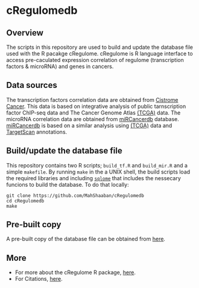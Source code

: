 # cRegulomedb   
## Overview   
The scripts in this repository are used to build and update the database file used with the R pacakge cRegulome. 
cRegulome is R language interface to access pre-caculated expression correlation of regulome (transcription factors & microRNA)
and genes in cancers.  

## Data sources  
The transcription factors correlation data are obtained from [Cistrome Cancer](http://cistrome.org/CistromeCancer/).
This data is based on integrative analysis of public tarnscription factor ChIP-seq data and The Cancer Genome Atlas
[(TCGA)](https://tcga-data.nci.nih.gov) data. The microRNA correlation data are obtained from [miRCancerdb](https://mahshaaban.shinyapps.io/miRCancerdb/) 
database. [miRCancerdb](https://mahshaaban.shinyapps.io/miRCancerdb/) is based on a similar analysis using [(TCGA)](https://tcga-data.nci.nih.gov)
data and [TargetScan](http://www.targetscan.org) annotations.  

## Build/update the database file  
This repository contains two R scripts; `build_tf.R` and `build_mir.R` and a simple `makefile`. By running `make` in
the a UNIX shell, the build scripts load the required libraries and including [`sqlome`](https://github.com/MahShaaban/sqlome) that includes the nessecary funcions to build the database. To do that locally:  

```
git clone https://github.com/MahShaaban/cRegulomedb
cd cRegulomedb
make
```
## Pre-built copy
A pre-built copy of the database file can be obtained from [here](https://s3-eu-west-1.amazonaws.com/pfigshare-u-files/9537385/cRegulome.db.gz).

## More    
+ For more about the cRegulome R package, [here](https://github.com/MahShaaban/cRegulome).  
+ For Citations, [here]().  


